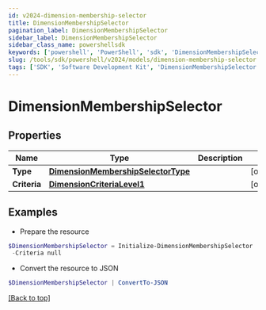```yaml
---
id: v2024-dimension-membership-selector
title: DimensionMembershipSelector
pagination_label: DimensionMembershipSelector
sidebar_label: DimensionMembershipSelector
sidebar_class_name: powershellsdk
keywords: ['powershell', 'PowerShell', 'sdk', 'DimensionMembershipSelector', 'V2024DimensionMembershipSelector'] 
slug: /tools/sdk/powershell/v2024/models/dimension-membership-selector
tags: ['SDK', 'Software Development Kit', 'DimensionMembershipSelector', 'V2024DimensionMembershipSelector']
---
```



# DimensionMembershipSelector

## Properties

Name | Type | Description | Notes
------------ | ------------- | ------------- | -------------
**Type** | [**DimensionMembershipSelectorType**](dimension-membership-selector-type) |  | [optional] 
**Criteria** | [**DimensionCriteriaLevel1**](dimension-criteria-level1) |  | [optional] 

## Examples

- Prepare the resource
```powershell
$DimensionMembershipSelector = Initialize-DimensionMembershipSelector  -Type null `
 -Criteria null
```

- Convert the resource to JSON
```powershell
$DimensionMembershipSelector | ConvertTo-JSON
```


[[Back to top]](#) 

